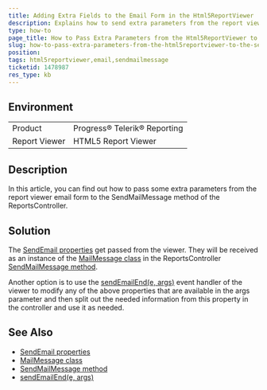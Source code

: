 ```yaml
---
title: Adding Extra Fields to the Email Form in the Html5ReportViewer
description: Explains how to send extra parameters from the report viewer email form to the SendMailMessage method on the ReportsController.  
type: how-to
page_title: How to Pass Extra Parameters from the Html5ReportViewer to the SendMailMessage Method
slug: how-to-pass-extra-parameters-from-the-html5reportviewer-to-the-sendmailmessage-method
position: 
tags: html5reportviewer,email,sendmailmessage
ticketid: 1478987
res_type: kb
---
```


## Environment
<table>
	<tbody>
		<tr>
			<td>Product</td>
			<td>Progress® Telerik® Reporting</td>
		</tr>
		<tr>
			<td>Report Viewer</td>
			<td>HTML5 Report Viewer</td>
		</tr>
	</tbody>
</table>


## Description
In this article, you can find out how to pass some extra parameters from the report viewer email form to the SendMailMessage method of the ReportsController.


## Solution
The [SendEmail properties](../properties-t-telerik-reportviewer-mvc-sendemail) get passed from the viewer. 
They will be received as an instance of the [MailMessage class](https://docs.microsoft.com/en-us/dotnet/api/system.net.mail.mailmessage?view=netframework-4.8) in
the ReportsController [SendMailMessage method](../m-telerik-reporting-services-webapi-reportscontrollerbase-sendmailmessage). 

Another option is to use the [sendEmailEnd(e, args)](../html5-report-viewer-reportviewer-events-sendemailend) event handler of the viewer to modify any of the above properties that are available in the args parameter and then split out the needed information from this property in the controller and use it as needed.

## See Also
- [SendEmail properties](../properties-t-telerik-reportviewer-mvc-sendemail)
- [MailMessage class](https://docs.microsoft.com/en-us/dotnet/api/system.net.mail.mailmessage?view=netframework-4.8)
- [SendMailMessage method](../m-telerik-reporting-services-webapi-reportscontrollerbase-sendmailmessage)
- [sendEmailEnd(e, args)](../html5-report-viewer-reportviewer-events-sendemailend)

